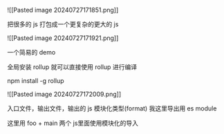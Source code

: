 ![[Pasted image 20240727171851.png]]

把很多的 js 打包成一个更复杂的更大的 js


![[Pasted image 20240727171921.png]]

一个简易的 demo

全局安装 rollup 就可以直接使用 rollup 进行编译

npm install -g rollup

![[Pasted image 20240727172009.png]]

入口文件，输出文件，输出的 js 模块化类型(format) 我这里导出用 es module

这里用 foo + main 两个 js里面使用模块化的导入
